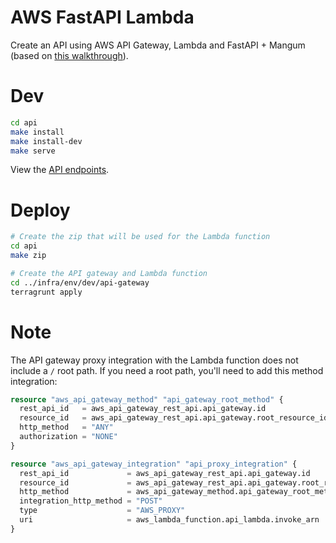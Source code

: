 # AWS FastAPI Lambda
Create an API using AWS API Gateway, Lambda and FastAPI + Mangum (based on [this walkthrough](https://towardsdatascience.com/fastapi-aws-robust-api-part-1-f67ae47390f9)).

# Dev
```sh
cd api
make install
make install-dev
make serve
```
View the [API endpoints](http://localhost:8000/docs).

# Deploy
```sh
# Create the zip that will be used for the Lambda function
cd api
make zip

# Create the API gateway and Lambda function
cd ../infra/env/dev/api-gateway
terragrunt apply
```

# Note
The API gateway proxy integration with the Lambda function does not include a `/` root path.  If you need a root path, you'll need to add this method integration:
```terraform
resource "aws_api_gateway_method" "api_gateway_root_method" {
  rest_api_id   = aws_api_gateway_rest_api.api_gateway.id
  resource_id   = aws_api_gateway_rest_api.api_gateway.root_resource_id
  http_method   = "ANY"
  authorization = "NONE"
}

resource "aws_api_gateway_integration" "api_proxy_integration" {
  rest_api_id             = aws_api_gateway_rest_api.api_gateway.id
  resource_id             = aws_api_gateway_rest_api.api_gateway.root_resource_id
  http_method             = aws_api_gateway_method.api_gateway_root_method.http_method
  integration_http_method = "POST"
  type                    = "AWS_PROXY"
  uri                     = aws_lambda_function.api_lambda.invoke_arn
}
```
